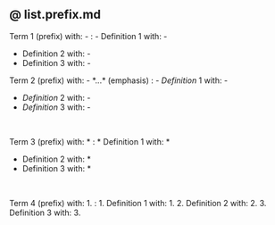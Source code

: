 ## @ list.prefix.md

Term 1 (prefix) with: -
: - Definition 1 with: -
  - Definition 2 with: -
  - Definition 3 with: -

Term 2 (prefix) with: - \*...\* (emphasis)
: - *Definition* 1 with: -
  - *Definition* 2 with: -
  - *Definition* 3 with: -

<br>

Term 3 (prefix) with: *
: * Definition 1 with: *
  * Definition 2 with: *
  * Definition 3 with: *

<br>

Term 4 (prefix) with: 1.
: 1. Definition 1 with: 1.
  2. Definition 2 with: 2.
  3. Definition 3 with: 3.
